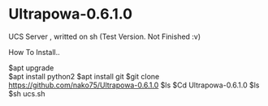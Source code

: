 # Ultrapowa-0.6.1.0
UCS Server , writted on sh
(Test Version. Not Finished :v)

How To Install.. 

$apt upgrade
<br>
$apt install python2
$apt install git
$git clone https://github.com/nako75/Ultrapowa-0.6.1.0
$ls
$Cd Ultrapowa-0.6.1.0
$ls
$sh ucs.sh
